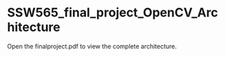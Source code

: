 # SSW565_final_project_OpenCV_Architecture

Open the finalproject.pdf to view the complete architecture.
